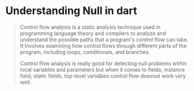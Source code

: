 # Understanding Null in dart 

>Control flow analysis is a static analysis technique used in programming language theory and compilers to analyze and understand the possible paths that a program's control flow can take. It involves examining how control flows through different parts of the program, including loops, conditionals, and branches.
>
>Control flow analysis is really good for detecting null problems within local variables and parameters but when it comes to fields, instance field, static fields, top-level varialbes control flow doesnot work very well.